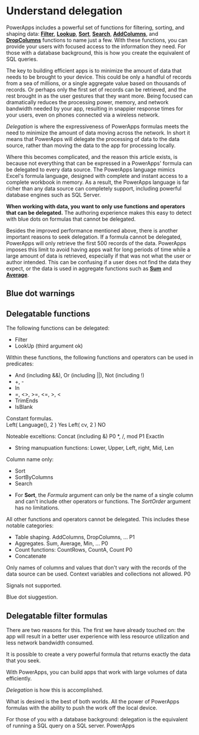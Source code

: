<properties
	pageTitle="Understand delegation | Microsoft PowerApps"
	description="Use delegation to process large data sets efficiently."
	services=""
	suite="powerapps"
	documentationCenter="na"
	authors="gregli-msft"
	manager="anneta"
	editor=""
	tags=""/>

<tags
   ms.service="powerapps"
   ms.devlang="na"
   ms.topic="article"
   ms.tgt_pltfrm="na"
   ms.workload="na"
   ms.date="10/25/2016"
   ms.author="gregli"/>

# Understand delegation #

PowerApps includes a powerful set of functions for filtering, sorting, and shaping data:  **[Filter](functions/function-filter-lookup.md)**, **[Lookup](functions/function-filter-lookup.md)**, **[Sort](functions/function-sort.md)**, **[Search](functions/function-sort.md)**, **[AddColumns](functions/function-table-shaping.md)**, and **[DropColumns](functions/function-table-shaping.md)** functions to name just a few.  With these functions, you can provide your users with focused access to the information they need.  For those with a database background, this is how you create the equivalent of SQL queries.  

The key to building efficient apps is to minimize the amount of data that needs to be brought to your device.  This could be only a handful of records from a sea of millions, or a single aggregate value based on thousands of records.  Or perhaps only the first set of records can be retrieved, and the rest brought in as the user gestures that they want more.  Being focused can dramatically reduces the processing power, memory, and network bandwidth needed by your app, resulting in snappier response times for your users, even on phones connected via a wireless network.  

*Delegation* is where the expressiveness of PowerApps formulas meets the need to minimize the amount of data moving across the network.  In short it means that PowerApps will delegate the processing of data to the data source, rather than moving the data to the app for processing locally.  

Where this becomes complicated, and the reason this article exists, is because not everything that can be expressed in a PowerApps' formula can be delegated to every data source.  The PowerApps language mimics Excel's formula language, designed with complete and instant access to a complete workbook in memory.  As a result, the PowerApps language is far richer than any data source can completely support, including powerful database engines such as SQL Server.

**When working with data, you want to only use functions and operators that can be delegated.**  The authoring experience makes this easy to detect with blue dots on formulas that cannot be delegated.

Besides the improved performance mentioned above, there is another important reasons to seek delegation.  If a formula cannot be delegated, PowerApps will only retrieve the first 500 records of the data.  PowerApps imposes this limit to avoid having apps wait for long periods of time while a large amount of data is retrieved, especially if that was not what the user or author intended.  This can be confusing if a user does not find the data they expect, or the data is used in aggregate functions such as **[Sum](functions/function-aggregated.md)** and **[Average](functions/function-aggregates.md)**.

## Blue dot warnings ##

    

## Delegatable functions ##

The following functions can be delegated:

* Filter
* LookUp (third argument ok)

Within these functions, the following functions and operators can be used in predicates:

* And (including &&), Or (including ||), Not (including !)
* +, -
* In
* =, <>, >=, <=, >, <
* TrimEnds
* IsBlank

Constant formulas.  
Left( Language(), 2 ) Yes
Left( cv, 2 ) NO

Noteable exceltions:
 Concat (including &) P0
*, /, mod P1
ExactIn
* String manupuation functions: Lower, Upper, Left, right, Mid, Len

Column name only:
* Sort
* SortByColumns
* Search

- For **Sort**, the *Formula* argument can only be the name of a single column and can't include other operators or functions. The *SortOrder* argument has no limitations.

All other functions and operators cannot be delegated.  This includes these notable categories:

* Table shaping.  AddColumns, DropColumns, ...  P1
* Aggregates.  Sum, Average, Min, ... P0 
* Count functions: CountRows, CountA, Count P0
* Concatenate

Only names of columns and values that don't vary with the records of the data source can be used.   Context variables and collections not allowed. P0

Signals not supported.  

Blue dot siuggestion.


## Delegatable filter formulas ##  

There are two reasons for this.  The first we have already touched on: the app will result in a better user experience with less resource utilization and less network bandwidth consumed.   


    

It is possible to create a very powerful formula that returns exactly the data that you seek.   

With PowerApps, you can build apps that work with large volumes of data efficiently.  

*Delegation* is how this is accomplished.  


What is desired is the best of both worlds.  All the power of PowerApps formulas with the ability to push the work off the local device.  

For those of you with a database background: delegation is the equivalent of running a SQL query on a SQL server.  PowerApps 

